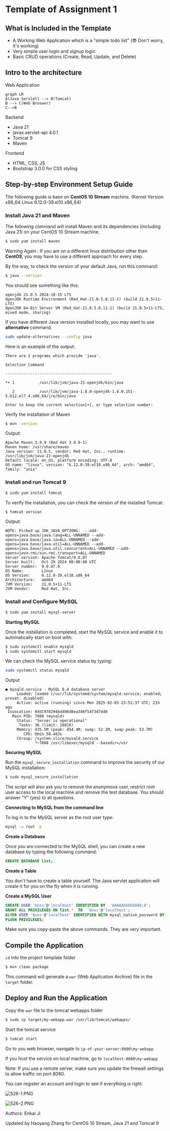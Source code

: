 ﻿
# Template of Assignment 1

## What is Included in the Template

- A Working Web Application which is a "simple todo list" (😎 Don't worry, it's working)
- Very simple user login and signup logic
- Basic CRUD operations (Create, Read, Update, and Delete)

## Intro to the architecture

Web Application

```mermaid
graph LR
A(Java Servlet) --> B(Tomcat)
B --> C(Web Broswer)
C-->B
```

Backend
- Java 21
- javax.servlet-api 4.0.1
- Tomcat 9
- Maven

Frontend
- HTML, CSS, JS
- Bootstrap 3.0.0 for CSS styling

## Step-by-step Environment Setup Guide

The following guide is base on **CentOS 10 Stream** machine. (Kernel Version x86_64 Linux 6.12.0-39.el10.x86_64)

### Install Java 21 and Maven

The following command will install Maven and its dependencies (including Java 21) on your CentOS 10 Stream machine.

```bash
$ sudo yum install maven
```

Warning Again : If you are on a different linux distribution other than **CentOS**, you may have to use a different approach for every step.

By the way, to check the version of your default Java, run this command:

```bash
$ java --version
```

You should see something like this:

```text
openjdk 21.0.5 2024-10-15 LTS
OpenJDK Runtime Environment (Red_Hat-21.0.5.0.11-1) (build 21.0.5+11-LTS)
OpenJDK 64-Bit Server VM (Red_Hat-21.0.5.0.11-1) (build 21.0.5+11-LTS, mixed mode, sharing)
```

If you have different Java version installed locally, you may want to use **alternative** command.

```bash
sudo update-alternatives --config java
```

Here is an example of the output:
```
There are 2 programs which provide 'java'.

Selection Command

-----------------------------------------------

*+ 1           /usr/lib/jvm/java-21-openjdk/bin/java

   2           /usr/lib/jvm/java-1.8.0-openjdk-1.8.0.151-5.b12.el7_4.x86_64/jre/bin/java

Enter to keep the current selection[+], or type selection number:

```

Verify the installation of Maven

```bash
$ mvn -version
```

Output:
```
Apache Maven 3.9.9 (Red Hat 3.9.9-1)
Maven home: /usr/share/maven
Java version: 21.0.5, vendor: Red Hat, Inc., runtime: /usr/lib/jvm/java-21-openjdk
Default locale: en_US, platform encoding: UTF-8
OS name: "linux", version: "6.12.0-39.el10.x86_64", arch: "amd64", family: "unix"
```

### Install and run Tomcat 9

```bash
$ sudo yum install tomcat
```

To verify the installation, you can check the version of the installed Tomcat:

```bash
$ tomcat version
```

Output:

```text
NOTE: Picked up JDK_JAVA_OPTIONS:  --add-opens=java.base/java.lang=ALL-UNNAMED --add-opens=java.base/java.io=ALL-UNNAMED --add-opens=java.base/java.util=ALL-UNNAMED --add-opens=java.base/java.util.concurrent=ALL-UNNAMED --add-opens=java.rmi/sun.rmi.transport=ALL-UNNAMED
Server version: Apache Tomcat/9.0.87
Server built:   Oct 29 2024 00:00:00 UTC
Server number:  9.0.87.0
OS Name:        Linux
OS Version:     6.12.0-39.el10.x86_64
Architecture:   amd64
JVM Version:    21.0.5+11-LTS
JVM Vendor:     Red Hat, Inc.
```

### Install and Configure MySQL

```bash
$ sudo yum install mysql-server
```

**Starting MySQL**

Once the installation is completed, start the MySQL service and enable it to automatically start on boot with:

```bash
$ sudo systemctl enable mysqld
$ sudo systemctl start mysqld
```

We can check the MySQL service status by typing:
```bash
sudo systemctl status mysqld
```

Output

```text
● mysqld.service - MySQL 8.4 database server
     Loaded: loaded (/usr/lib/systemd/system/mysqld.service; enabled; preset: disabled)
     Active: active (running) since Mon 2025-02-03 23:51:37 UTC; 21h ago
 Invocation: 0dd1970294bd406d8ea346f54f3d7440
   Main PID: 7888 (mysqld)
     Status: "Server is operational"
      Tasks: 36 (limit: 10816)
     Memory: 435.5M (peak: 454.4M, swap: 52.2M, swap peak: 53.7M)
        CPU: 6min 50.483s
     CGroup: /system.slice/mysqld.service
             └─7888 /usr/libexec/mysqld --basedir=/usr
```

**Securing MySQL**

Run the `mysql_secure_installation` command to improve the security of our MySQL installation:

```bash
$ sudo mysql_secure_installation
```

The script will also ask you to remove the anonymous user, restrict root user access to the local machine and remove the test database. You should answer “Y” (yes) to all questions.

**Connecting to MySQL from the command line**

To log in to the MySQL server as the root user type:

```bash
mysql -u root -p
```

**Create a Database**

Once you are connected to the MySQL shell, you can create a new database by typing the following command:

```sql
CREATE DATABASE list;
```

**Create a Table**

You don't have to create a table yourself. The Java servlet application will create it for you on the fly when it is running.

**Create a MySQL User**
```sql
CREATE USER 'boss'@'localhost' IDENTIFIED BY  'AAAAAbbbbb888;8';
GRANT ALL PRIVILEGES ON list.*  TO  'boss'@'localhost';
ALTER USER 'boss'@'localhost' IDENTIFIED WITH mysql_native_password BY  'AAAAAbbbbb888;8';
FLUSH PRIVILEGES;
```

Make sure you copy-paste the above commands. They are very important.


## Compile the Application

`cd` into the project template folder

```bash
$ mvn clean package
```

This command will generate a `war` (Web Application Archive) file in the `target` folder.

## Deploy and Run the Application

Copy the `war` file to the tomcat webapps folder

```bash
$ sudo cp target/my-webapp.war /var/lib/tomcat/webapps/
```

Start the tomcat service

```bash
$ tomcat start
```

Go to you web browser, navigate to `ip-of-your-server:8080\my-webapp`

If you host the service on local machine, go to `localhost:8080\my-webapp`

Note: If you use a remote server, make sure you update the firewall settings to allow traffic on port 8080.

You can register an account and login to see if everything is right.

![526-1.PNG](https://i.loli.net/2020/01/27/A2mKyRjEMCILSWY.png)

![526-2.PNG](https://i.loli.net/2020/01/27/vGA82QHc4dhBqg5.png)

  

Authors: Enkai Ji

Updated by Haoyang Zhang for CentOS 10 Stream, Java 21 and Tomcat 9